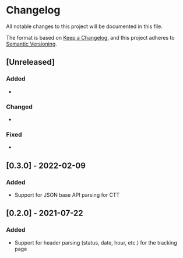 # Changelog

All notable changes to this project will be documented in this file.

The format is based on [Keep a Changelog](https://keepachangelog.com/en/1.0.0/),
and this project adheres to [Semantic Versioning](https://semver.org/spec/v2.0.0.html).

## [Unreleased]

### Added

*

### Changed

*

### Fixed

*

## [0.3.0] - 2022-02-09

### Added

* Support for JSON base API parsing for CTT

## [0.2.0] - 2021-07-22

### Added

* Support for header parsing (status, date, hour, etc.) for the tracking page
